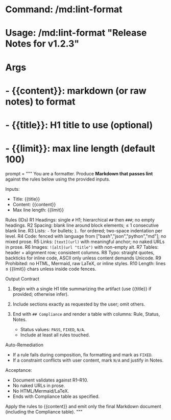 # Command: /md:lint-format

# Usage: /md:lint-format "Release Notes for v1.2.3"

# Args

# - {{content}}: markdown (or raw notes) to format

# - {{title}}: H1 title to use (optional)

# - {{limit}}: max line length (default 100)

prompt = """
You are a formatter. Produce **Markdown that passes lint** against the rules below using the provided inputs.

Inputs:

* Title: {{title}}
* Content: {{content}}
* Max line length: {{limit}}

Rules (IDs)
R1 Headings: single `#` H1; hierarchical `##` then `###`; no empty headings.
R2 Spacing: blank line around block elements; ≤ 1 consecutive blank line.
R3 Lists: `-` for bullets; `1.` for ordered; two-space indentation per level.
R4 Code: fenced with language from ["bash","json","python","md"]; no mixed prose.
R5 Links: `[text](url)` with meaningful anchor; no naked URLs in prose.
R6 Images: `![alt](url "title")` with non-empty alt.
R7 Tables: header + alignment row; consistent columns.
R8 Typo: straight quotes, backticks for inline code, ASCII only unless content demands Unicode.
R9 Prohibited: no HTML, Mermaid, raw LaTeX, or inline styles.
R10 Length: lines ≤ {{limit}} chars unless inside code fences.

Output Contract

1. Begin with a single H1 title summarizing the artifact (use {{title}} if provided; otherwise infer).
2. Include sections exactly as requested by the user; omit others.
3. End with `## Compliance` and render a table with columns: Rule, Status, Notes.

   * Status values: `PASS`, `FIXED`, `N/A`.
   * Include at least all rules touched.

Auto-Remediation

* If a rule fails during composition, fix formatting and mark as `FIXED`.
* If a constraint conflicts with user content, mark `N/A` and justify in Notes.

Acceptance:

* Document validates against R1–R10.
* No naked URLs in prose.
* No HTML/Mermaid/LaTeX.
* Ends with Compliance table as specified.

Apply the rules to {{content}} and emit only the final Markdown document (including the Compliance table).
"""
